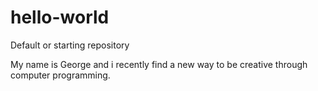 # hello-world
Default or starting repository

My name is George and i recently find a new way to be creative through computer programming.
